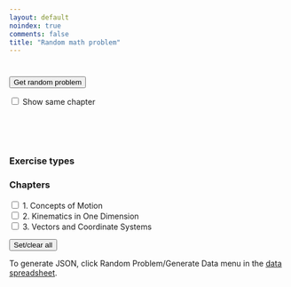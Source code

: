 ```yaml
---
layout: default
noindex: true
comments: false
title: "Random math problem"
---
```


<h1 class="RandomExercise-bookTitle"></h1>

<p>
  <button class="RandomExercise-runButton Button">Get random problem</button>
</p>

<p>
    <label><input type="checkbox" class="RandomExercise-useLastChapter" name="sameChapter" value="1"
      onchange="randomExercise.saveUserSetting()"> Show same chapter</label>
</p>

<p>
  <span class="RandomExercise-chapterTitle"></span><br>
  <span class="RandomExercise-pageNumber"></span><br>
  <span class="RandomExercise-answerPageNumber"></span><br>
  <span class="RandomExercise-problemNumber"></span>
</p>

<h3>Exercise types</h3>

<div>
  <p class='RandomExercise-execriceTypes'>
  </p>
</div>

<h3>Chapters</h3>

<div>
  <p class='RandomExercise-chapters'>
    <label><input type="checkbox" name="chapter[]" value="1"> 1. Concepts of Motion</label><br>
    <label><input type="checkbox" name="chapter[]" value="2"> 2. Kinematics in One Dimension</label><br>
    <label><input type="checkbox" name="chapter[]" value="3"> 3. Vectors and Coordinate Systems</label>
  </p>

  <button class="RandomExercise-clearChapters Button">Set/clear all</button>
</div>

<p>To generate JSON, click Random Problem/Generate Data menu in the <a href="https://docs.google.com/spreadsheets/d/1UTDs-HvaSevMtZl4CBGut9_Jg-jGsiYaHQlxzhX8S6Y/edit?usp=sharing">data spreadsheet</a>.</p>

<script src="/js/2017/random_exercise.js"></script>

<script>


var data = {"bookTitle":"Calculus, Early Transcendentals, 8E by James Stewart","chapters":[{"title":"14. Partial Derivatives","exercises":[{"type":"Concept check","page":1053,"answerPage":1449,"first":1,"last":19,"showEvenProblems":true},{"type":"True-false quiz","page":1054,"answerPage":1375,"first":1,"last":12,"showEvenProblems":false},{"type":"Exercises","page":1054,"answerPage":1375,"first":1,"last":65,"showEvenProblems":false}]},{"title":"15. Multiple Integrals","exercises":[{"type":"Concept check","page":1133,"answerPage":1449,"first":1,"last":10,"showEvenProblems":true},{"type":"True-false quiz","page":1133,"answerPage":1378,"first":1,"last":9,"showEvenProblems":false},{"type":"Exercises","page":1134,"answerPage":1378,"first":1,"last":60,"showEvenProblems":false}]},{"title":"16. Vector Calculus","exercises":[{"type":"Concept check","page":1220,"answerPage":1453,"first":1,"last":16,"showEvenProblems":true},{"type":"True-false quiz","page":1220,"answerPage":1381,"first":1,"last":13,"showEvenProblems":false},{"type":"Exercises","page":1221,"answerPage":1381,"first":1,"last":41,"showEvenProblems":false}]}]}

randomExercise.init(data);

</script>
